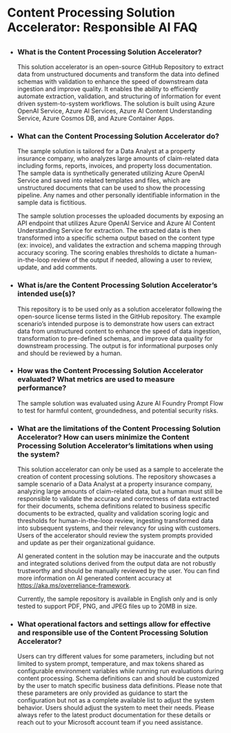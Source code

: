 # Content Processing Solution Accelerator: Responsible AI FAQ

##

- ### What is the Content Processing Solution Accelerator?

  This solution accelerator is an open-source GitHub Repository to extract data from unstructured documents and transform the data into defined schemas with validation to enhance the speed of downstream data ingestion and improve quality. It enables the ability to efficiently automate extraction, validation, and structuring of information for event driven system-to-system workflows. The solution is built using Azure OpenAI Service, Azure AI Services, Azure AI Content Understanding Service, Azure Cosmos DB, and Azure Container Apps.  

- ### What can the Content Processing Solution Accelerator do?  

    The sample solution is tailored for a Data Analyst at a property insurance company, who analyzes large amounts of claim-related data including forms, reports, invoices, and property loss documentation. The sample data is synthetically generated utilizing Azure OpenAI Service and saved into related templates and files, which are unstructured documents that can be used to show the processing pipeline. Any names and other personally identifiable information in the sample data is fictitious.  

    The sample solution processes the uploaded documents by exposing an API endpoint that utilizes Azure OpenAI Service and Azure AI Content Understanding Service for extraction. The extracted data is then transformed into a specific schema output based on the content type (ex: invoice), and validates the extraction and schema mapping through accuracy scoring. The scoring enables thresholds to dictate a human-in-the-loop review of the output if needed, allowing a user to review, update, and add comments.  

- ### What is/are the Content Processing Solution Accelerator’s intended use(s)?

    This repository is to be used only as a solution accelerator following the open-source license terms listed in the GitHub repository. The example scenario’s intended purpose is to demonstrate how users can extract data from unstructured content to enhance the speed of data ingestion, transformation to pre-defined schemas, and improve data quality for downstream processing. The output is for informational purposes only and should be reviewed by a human.

- ### How was the Content Processing Solution Accelerator evaluated? What metrics are used to measure performance?

  The sample solution was evaluated using Azure AI Foundry Prompt Flow to test for harmful content, groundedness, and potential security risks.  

- ### What are the limitations of the Content Processing Solution Accelerator? How can users minimize the Content Processing Solution Accelerator’s limitations when using the system?

  This solution accelerator can only be used as a sample to accelerate the creation of content processing solutions. The repository showcases a sample scenario of a Data Analyst at a property insurance company, analyzing large amounts of claim-related data, but a human must still be responsible to validate the accuracy and correctness of data extracted for their documents, schema definitions related to business specific documents to be extracted, quality and validation scoring logic and thresholds for human-in-the-loop review, ingesting transformed data into subsequent systems, and their relevancy for using with customers. Users of the accelerator should review the system prompts provided and update as per their organizational guidance.
  
  AI generated content in the solution may be inaccurate and the outputs and integrated solutions derived from the output data are not robustly trustworthy and should be manually reviewed by the user. You can find more information on AI generated content accuracy at <https://aka.ms/overreliance-framework>.
  
  Currently, the sample repository is available in English only and is only tested to support PDF, PNG, and JPEG files up to 20MB in size.

- ### What operational factors and settings allow for effective and responsible use of the Content Processing Solution Accelerator?

    Users can try different values for some parameters, including but not limited to system prompt, temperature, and max tokens shared as configurable environment variables while running run evaluations during content processing. Schema definitions can and should be customized by the user to match specific business data definitions. Please note that these parameters are only provided as guidance to start the configuration but not as a complete available list to adjust the system behavior. Users should adjust the system to meet their needs. Please always refer to the latest product documentation for these details or reach out to your Microsoft account team if you need assistance.
